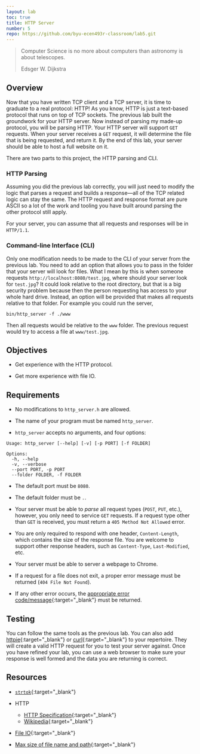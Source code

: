 ```yaml
---
layout: lab
toc: true
title: HTTP Server
number: 5
repo: https://github.com/byu-ecen493r-classroom/lab5.git
---
```


> Computer Science is no more about computers than astronomy is about telescopes.
> 
> Edsger W. Dijkstra

## Overview

Now that you have written TCP client and a TCP server, it is time to graduate to a real protocol: HTTP! As you know, HTTP is just a text-based protocol that runs on top of TCP sockets. The previous lab built the groundwork for your HTTP server. Now instead of parsing my made-up protocol, you will be parsing HTTP. Your HTTP server will support `GET` requests. When your server receives a `GET` request, it will determine the file that is being requested, and return it. By the end of this lab, your server should be able to host a full website on it.

There are two parts to this project, the HTTP parsing and CLI.

### HTTP Parsing
Assuming you did the previous lab correctly, you will just need to modify the logic that parses a request and builds a response—all of the TCP related logic can stay the same. The HTTP request and response format are pure ASCII so a lot of the work and tooling you have built around parsing the other protocol still apply.

For your server, you can assume that all requests and responses will be in `HTTP/1.1`.

### Command-line Interface (CLI)

Only one modification needs to be made to the CLI of your server from the previous lab. You need to add an option that allows you to pass in the folder that your server will look for files. What I mean by this is when someone requests `http://localhost:8080/test.jpg`, where should your server look for `test.jpg`? It could look relative to the root directory, but that is a big security problem because then the person requesting has access to your whole hard drive. Instead, an option will be provided that makes all requests relative to that folder. For example you could run the server,

```
bin/http_server -f ./www
```

Then all requests would be relative to the `www` folder. The previous request would try to access a file at `www/test.jpg`.



## Objectives

- Get experience with the HTTP protocol.

- Get more experience with file IO.


## Requirements

- No modifications to `http_server.h` are allowed.

- The name of your program must be named `http_server`.

- `http_server` accepts no arguments, and four options:

```
Usage: http_server [--help] [-v] [-p PORT] [-f FOLDER]

Options:
  -h, --help
  -v, --verbose
  --port PORT, -p PORT
  --folder FOLDER, -f FOLDER
```

- The default port must be `8080`.

- The default folder must be `.`.

- Your server must be able to *parse* all request types (`POST`, `PUT`, etc.), however, you only need to service `GET` requests. If a request type other than `GET` is received, you must return a `405 Method Not Allowed` error. 

- You are only required to respond with one header, `Content-Length`, which contains the size of the response file. You are welcome to support other response headers, such as `Content-Type`, `Last-Modified`, etc.

- Your server must be able to server a webpage to Chrome.

- If a request for a file does not exit, a proper error message must be returned (`404 File Not Found`).

- If any other error occurs, the [appropriate error code/message](https://www.w3.org/Protocols/rfc2616/rfc2616-sec10.html){:target="_blank"} must be returned.


## Testing

You can follow the same tools as the previous lab. You can also add [httpie](https://httpie.org){:target="_blank"} or [curl](https://curl.haxx.se){:target="_blank"} to your repertoire. They will create a valid HTTP request for you to test your server against. Once you have refined your lab, you can use a web browser to make sure your response is well formed and the data you are returning is correct.


## Resources

- [`strtok`](https://linux.die.net/man/3/strtok){:target="_blank"}

- HTTP
  - [HTTP Specification](https://tools.ietf.org/html/rfc7230){:target="_blank"}
  - [Wikipedia](https://en.wikipedia.org/wiki/Hypertext_Transfer_Protocol#Message_format){:target="_blank"}

- [File IO](https://man7.org/linux/man-pages/man3/fopen.3.html){:target="_blank"}

- [Max size of file name and path](https://serverfault.com/a/306726){:target="_blank"}


